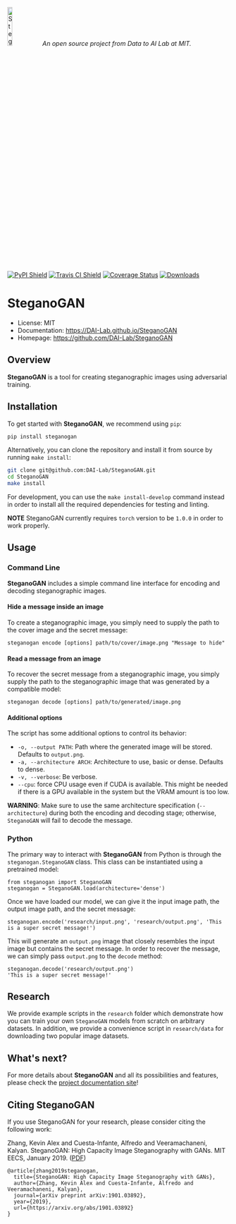 <p align="left">
<img width=15% src="https://dai.lids.mit.edu/wp-content/uploads/2018/06/Logo_DAI_highres.png" alt="SteganoGAN" />
<i>An open source project from Data to AI Lab at MIT.</i>
</p>

[![PyPI Shield](https://img.shields.io/pypi/v/steganogan.svg)](https://pypi.python.org/pypi/steganogan)
[![Travis CI Shield](https://travis-ci.org/DAI-Lab/SteganoGAN.svg?branch=master)](https://travis-ci.org/DAI-Lab/SteganoGAN)
[![Coverage Status](https://codecov.io/gh/DAI-Lab/SteganoGAN/branch/master/graph/badge.svg)](https://codecov.io/gh/DAI-Lab/SteganoGAN)
[![Downloads](https://pepy.tech/badge/steganogan)](https://pepy.tech/project/steganogan)

# SteganoGAN

- License: MIT
- Documentation: https://DAI-Lab.github.io/SteganoGAN
- Homepage: https://github.com/DAI-Lab/SteganoGAN

## Overview

**SteganoGAN** is a tool for creating steganographic images using adversarial training.

## Installation

To get started with **SteganoGAN**, we recommend using `pip`:

```bash
pip install steganogan
```

Alternatively, you can clone the repository and install it from source by running `make install`:

```bash
git clone git@github.com:DAI-Lab/SteganoGAN.git
cd SteganoGAN
make install
```

For development, you can use the `make install-develop` command instead in order to install all
the required dependencies for testing and linting.

**NOTE** SteganoGAN currently requires `torch` version to be `1.0.0` in order to work properly.

## Usage

### Command Line

**SteganoGAN** includes a simple command line interface for encoding and decoding steganographic
images.

#### Hide a message inside an image

To create a steganographic image, you simply need to supply the path to the cover image and the
secret message:

```
steganogan encode [options] path/to/cover/image.png "Message to hide"
```

#### Read a message from an image

To recover the secret message from a steganographic image, you simply supply the path to the
steganographic image that was generated by a compatible model:

```
steganogan decode [options] path/to/generated/image.png
```

#### Additional options

The script has some additional options to control its behavior:

* `-o, --output PATH`: Path where the generated image will be stored. Defaults to `output.png`.
* `-a, --architecture ARCH`: Architecture to use, basic or dense. Defaults to dense.
* `-v, --verbose`: Be verbose.
* `--cpu`: force CPU usage even if CUDA is available. This might be needed if there is a GPU
  available in the system but the VRAM amount is too low.

**WARNING**: Make sure to use the same architecture specification (`--architecture`) during both
the encoding and decoding stage; otherwise, `SteganoGAN` will fail to decode the message.

### Python

The primary way to interact with **SteganoGAN** from Python is through the `steganogan.SteganoGAN`
class. This class can be instantiated using a pretrained model:

```python3
from steganogan import SteganoGAN
steganogan = SteganoGAN.load(architecture='dense')
```

Once we have loaded our model, we can give it the input image path, the output image path, and
the secret message:

```
steganogan.encode('research/input.png', 'research/output.png', 'This is a super secret message!')
```

This will generate an `output.png` image that closely resembles the input image but contains the
secret message. In order to recover the message, we can simply pass `output.png` to the `decode`
method:

```python3
steganogan.decode('research/output.png')
'This is a super secret message!'
```

## Research

We provide example scripts in the `research` folder which demonstrate how you can train your own
`SteganoGAN` models from scratch on arbitrary datasets. In addition, we provide a convenience
script in `research/data` for downloading two popular image datasets.

## What's next?

For more details about **SteganoGAN** and all its possibilities and features, please check the
[project documentation site](https://DAI-Lab.github.io/SteganoGAN/)!

## Citing SteganoGAN

If you use SteganoGAN for your research, please consider citing the following work:

Zhang, Kevin Alex and Cuesta-Infante, Alfredo and Veeramachaneni, Kalyan. SteganoGAN: High
Capacity Image Steganography with GANs. MIT EECS, January 2019. ([PDF](https://arxiv.org/pdf/1901.03892.pdf))

```
@article{zhang2019steganogan,
  title={SteganoGAN: High Capacity Image Steganography with GANs},
  author={Zhang, Kevin Alex and Cuesta-Infante, Alfredo and Veeramachaneni, Kalyan},
  journal={arXiv preprint arXiv:1901.03892},
  year={2019},
  url={https://arxiv.org/abs/1901.03892}
}
```
